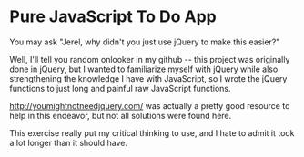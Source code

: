 # Pure JavaScript To Do App

You may ask "Jerel, why didn't you just use jQuery to make this easier?"

Well, I'll tell you random onlooker in my github -- this project was originally done in jQuery, but I wanted to familiarize myself with jQuery while also strengthening the knowledge I have with JavaScript, so I wrote the jQuery functions to just long and painful raw JavaScript functions. 

http://youmightnotneedjquery.com/ was actually a pretty good resource to help in this endeavor, but not all solutions were found here.

This exercise really put my critical thinking to use, and I hate to admit it took a lot longer than it should have.

